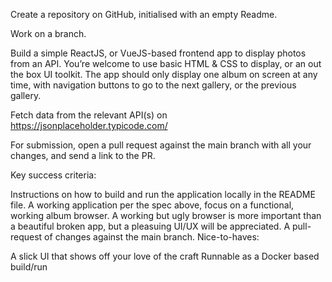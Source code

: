 Create a repository on GitHub, initialised with an empty Readme.

Work on a branch.

Build a simple ReactJS, or VueJS-based frontend app to display photos from an API. You’re welcome to use basic HTML & CSS to display, or an out the box UI toolkit. The app should only display one album on screen at any time, with navigation buttons to go to the next gallery, or the previous gallery.

Fetch data from the relevant API(s) on https://jsonplaceholder.typicode.com/

For submission, open a pull request against the main branch with all your changes, and send a link to the PR.

Key success criteria:

Instructions on how to build and run the application locally in the README file.
A working application per the spec above, focus on a functional, working album browser. A working but ugly browser is more important than a beautiful broken app, but a pleasuing UI/UX will be appreciated.
A pull-request of changes against the main branch.
Nice-to-haves:

A slick UI that shows off your love of the craft
Runnable as a Docker based build/run
